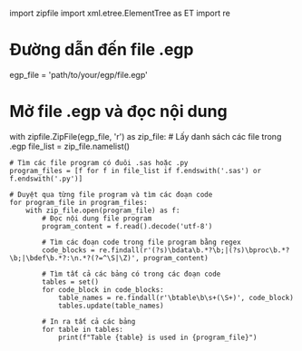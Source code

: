 import zipfile
import xml.etree.ElementTree as ET
import re

# Đường dẫn đến file .egp
egp_file = 'path/to/your/egp/file.egp'

# Mở file .egp và đọc nội dung
with zipfile.ZipFile(egp_file, 'r') as zip_file:
    # Lấy danh sách các file trong .egp
    file_list = zip_file.namelist()

    # Tìm các file program có đuôi .sas hoặc .py
    program_files = [f for f in file_list if f.endswith('.sas') or f.endswith('.py')]

    # Duyệt qua từng file program và tìm các đoạn code
    for program_file in program_files:
        with zip_file.open(program_file) as f:
            # Đọc nội dung file program
            program_content = f.read().decode('utf-8')
            
            # Tìm các đoạn code trong file program bằng regex
            code_blocks = re.findall(r'(?s)\bdata\b.*?\b;|(?s)\bproc\b.*?\b;|\bdef\b.*?:\n.*?(?=^\S|\Z)', program_content)
            
            # Tìm tất cả các bảng có trong các đoạn code
            tables = set()
            for code_block in code_blocks:
                table_names = re.findall(r'\btable\b\s+(\S+)', code_block)
                tables.update(table_names)
            
            # In ra tất cả các bảng
            for table in tables:
                print(f"Table {table} is used in {program_file}")
